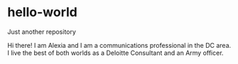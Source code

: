 # hello-world
Just another repository


Hi there! I am Alexia and I am a communications professional in the DC area. 
I live the best of both worlds as a Deloitte Consultant and an Army officer. 
